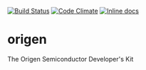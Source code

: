 [![Build Status](https://travis-ci.org/Origen-SDK/origen.svg)](https://travis-ci.org/Origen-SDK/origen)
[![Code Climate](https://codeclimate.com/github/Origen-SDK/origen/badges/gpa.svg)](https://codeclimate.com/github/Origen-SDK/origen)
[![Inline docs](http://inch-ci.org/github/Origen-SDK/origen.svg)](http://inch-ci.org/github/Origen-SDK/origen)

# origen
The Origen Semiconductor Developer's Kit
